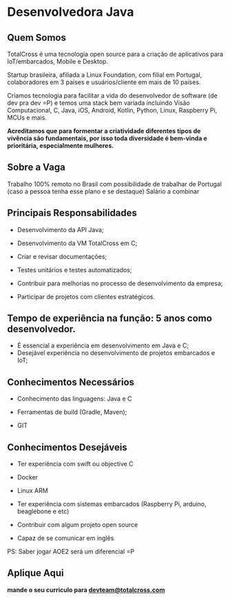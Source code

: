 
# Desenvolvedora Java

## Quem Somos

TotalCross é uma tecnologia open source para a criação de aplicativos para IoT/embarcados, Mobile e Desktop. 

Startup brasileira, afiliada a Linux Foundation, com filial em Portugal, colaboradores em 3 países e usuários/cliente em mais de 10 países.

Criamos tecnologia para facilitar a vida do desenvolvedor de software (de dev pra dev =P) e temos uma stack bem variada incluindo Visão Computacional, C, Java, iOS, Android, Kotlin, Python, Linux, Raspberry Pi, MCUs e mais.

**Acreditamos que para formentar a criatividade diferentes tipos de vivência são fundamentais, por isso toda diversidade é bem-vinda e prioritária, especialmente mulheres.**

## Sobre a Vaga

Trabalho 100% remoto no Brasil com possibilidade de trabalhar de Portugal (caso a pessoa tenha esse plano e se destaque)
Salário a combinar

## Principais Responsabilidades

* Desenvolvimento da API Java;

* Desenvolvimento da VM TotalCross em C;

* Criar e revisar documentações;

* Testes unitários e testes automatizados;

* Contribuir para melhorias no processo de desenvolvimento da empresa;

* Participar de projetos com clientes estratégicos.

## Tempo de experiência na função: 5 anos como desenvolvedor.

* É essencial a experiência em desenvolvimento em Java e C;
* Desejável experiência no desenvolvimento de projetos embarcados e IoT;

## Conhecimentos Necessários

* Conhecimento das linguagens: Java e C

* Ferramentas de build (Gradle, Maven);

* GIT

## Conhecimentos Desejáveis

* Ter experiência com swift ou objective C

* Docker

* Linux ARM

* Ter experiência com sistemas embarcados (Raspberry Pi, arduino, beaglebone e etc)

* Contribuir com algum projeto open source

* Capaz de se comunicar em inglês

PS: Saber jogar AOE2 será um diferencial =P

## Aplique Aqui

**mande o seu curriculo para devteam@totalcross.com**
